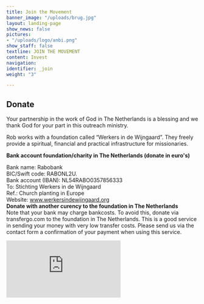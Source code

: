 ```yaml
---
title: Join the Movement
banner_image: "/uploads/brug.jpg"
layout: landing-page
show_news: false
pictures:
- "/uploads/logo/anbi.png"
show_staff: false
textline: JOIN THE MOVEMENT
content: Invest
navigation: 
identifier: _join
weight: "3"

---
```

## Donate

Your partnership in the work of God in The Netherlands is a blessing and we thank God for your part in this outreach ministry.

Rob works with a foundation called “Werkers in de Wijngaard”. They freely provide a spiritual, financial and practical infrastructure for missionaries.

**Bank account foundation/charity in The Netherlands (donate in euro's)**

Bank name: Rabobank  
BIC/Swift code: RABONL2U.  
Bank account (IBAN): NL54RABO0357856333  
To: Stichting Werkers in de Wijngaard  
Ref.: Church planting in Europe  
Website: www.werkersindewijngaard.org  
**Donate with another curency to the foundation in The Netherlands**  
Note that your bank may charge bankcosts. To avoid this, donate via transfergo.com to the foundation in The Netherlands. This is a good service in sending your money with very low transfer costs. Please send us via the contact form a confirmation of your payment when using this service.

<div>
<script src="https://donorbox.org/widget.js" paypalExpress="false"></script><iframe src="https://donorbox.org/embed/internationale-studenten-bereiken-met-het-evangelie" name="donorbox" allowpaymentrequest="" seamless="seamless" frameborder="0" scrolling="no" ></iframe>
</div>